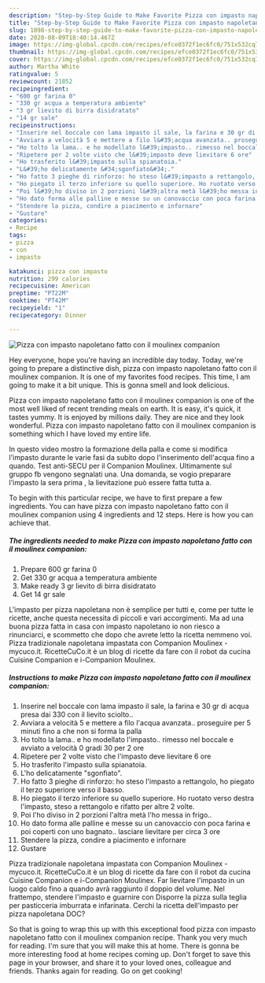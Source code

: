 ```yaml
---
description: "Step-by-Step Guide to Make Favorite Pizza con impasto napoletano fatto con il moulinex companion"
title: "Step-by-Step Guide to Make Favorite Pizza con impasto napoletano fatto con il moulinex companion"
slug: 1098-step-by-step-guide-to-make-favorite-pizza-con-impasto-napoletano-fatto-con-il-moulinex-companion
date: 2020-08-09T18:40:14.467Z
image: https://img-global.cpcdn.com/recipes/efce0372f1ec6fc0/751x532cq70/pizza-con-impasto-napoletano-fatto-con-il-moulinex-companion-recipe-main-photo.jpg
thumbnail: https://img-global.cpcdn.com/recipes/efce0372f1ec6fc0/751x532cq70/pizza-con-impasto-napoletano-fatto-con-il-moulinex-companion-recipe-main-photo.jpg
cover: https://img-global.cpcdn.com/recipes/efce0372f1ec6fc0/751x532cq70/pizza-con-impasto-napoletano-fatto-con-il-moulinex-companion-recipe-main-photo.jpg
author: Martha White
ratingvalue: 5
reviewcount: 21852
recipeingredient:
- "600 gr farina 0"
- "330 gr acqua a temperatura ambiente"
- "3 gr lievito di birra disidratato"
- "14 gr sale"
recipeinstructions:
- "Inserire nel boccale con lama impasto il sale, la farina e 30 gr di acqua presa dai 330 con il lievito sciolto.."
- "Avviara a velocità 5 e mettere a filo l&#39;acqua avanzata.. proseguire per 5 minuti fino a che non si forma la palla"
- "Ho tolto la lama.. e ho modellato l&#39;impasto.. rimesso nel boccale e avviato a velocità 0 gradi 30 per 2 ore"
- "Ripetere per 2 volte visto che l&#39;impasto deve lievitare 6 ore"
- "Ho trasferito l&#39;impasto sulla spianatoia."
- "L&#39;ho delicatamente &#34;sgonfiato&#34;."
- "Ho fatto 3 pieghe di rinforzo: ho steso l&#39;impasto a rettangolo, ho piegato il terzo superiore verso il basso."
- "Ho piegato il terzo inferiore su quello superiore. Ho ruotato verso destra l&#39;impasto, steso a rettangolo e rifatto per altre 2 volte."
- "Poi l&#39;ho diviso in 2 porzioni l&#39;altra metà l&#39;ho messa in frigo.."
- "Ho dato forma alle palline e messe su un canovaccio con poca farina e poi coperti con uno bagnato.. lasciare lievitare per circa 3 ore"
- "Stendere la pizza, condire a piacimento e infornare"
- "Gustare"
categories:
- Recipe
tags:
- pizza
- con
- impasto

katakunci: pizza con impasto 
nutrition: 299 calories
recipecuisine: American
preptime: "PT22M"
cooktime: "PT42M"
recipeyield: "1"
recipecategory: Dinner

---
```



![Pizza con impasto napoletano fatto con il moulinex companion](https://img-global.cpcdn.com/recipes/efce0372f1ec6fc0/751x532cq70/pizza-con-impasto-napoletano-fatto-con-il-moulinex-companion-recipe-main-photo.jpg)

Hey everyone, hope you're having an incredible day today. Today, we're going to prepare a distinctive dish, pizza con impasto napoletano fatto con il moulinex companion. It is one of my favorites food recipes. This time, I am going to make it a bit unique. This is gonna smell and look delicious.

Pizza con impasto napoletano fatto con il moulinex companion is one of the most well liked of recent trending meals on earth. It is easy, it's quick, it tastes yummy. It is enjoyed by millions daily. They are nice and they look wonderful. Pizza con impasto napoletano fatto con il moulinex companion is something which I have loved my entire life.

In questo video mostro la formazione della palla e come si modifica l&#39;impasto durante le varie fasi da subito dopo l&#39;inserimento dell&#39;acqua fino a quando. Test anti-SECU per il Companion Moulinex. Ultimamente sul gruppo fb vengono segnalati una. Una domanda, se vogio preparare l&#39;impasto la sera prima , la lievitazione può essere fatta tutta a.


To begin with this particular recipe, we have to first prepare a few ingredients. You can have pizza con impasto napoletano fatto con il moulinex companion using 4 ingredients and 12 steps. Here is how you can achieve that.

<!--inarticleads1-->

##### The ingredients needed to make Pizza con impasto napoletano fatto con il moulinex companion:

1. Prepare 600 gr farina 0
1. Get 330 gr acqua a temperatura ambiente
1. Make ready 3 gr lievito di birra disidratato
1. Get 14 gr sale


L&#39;impasto per pizza napoletana non è semplice per tutti e, come per tutte le ricette, anche questa necessita di piccoli e vari accorgimenti. Ma ad una buona pizza fatta in casa con impasto napoletano io non riesco a rinunciarci, e scommetto che dopo che avrete letto la ricetta nemmeno voi. Pizza tradizionale napoletana impastata con Companion Moulinex - mycuco.it. RicetteCuCo.it è un blog di ricette da fare con il robot da cucina Cuisine Companion e i-Companion Moulinex. 

<!--inarticleads2-->

##### Instructions to make Pizza con impasto napoletano fatto con il moulinex companion:

1. Inserire nel boccale con lama impasto il sale, la farina e 30 gr di acqua presa dai 330 con il lievito sciolto..
1. Avviara a velocità 5 e mettere a filo l&#39;acqua avanzata.. proseguire per 5 minuti fino a che non si forma la palla
1. Ho tolto la lama.. e ho modellato l&#39;impasto.. rimesso nel boccale e avviato a velocità 0 gradi 30 per 2 ore
1. Ripetere per 2 volte visto che l&#39;impasto deve lievitare 6 ore
1. Ho trasferito l&#39;impasto sulla spianatoia.
1. L&#39;ho delicatamente &#34;sgonfiato&#34;.
1. Ho fatto 3 pieghe di rinforzo: ho steso l&#39;impasto a rettangolo, ho piegato il terzo superiore verso il basso.
1. Ho piegato il terzo inferiore su quello superiore. Ho ruotato verso destra l&#39;impasto, steso a rettangolo e rifatto per altre 2 volte.
1. Poi l&#39;ho diviso in 2 porzioni l&#39;altra metà l&#39;ho messa in frigo..
1. Ho dato forma alle palline e messe su un canovaccio con poca farina e poi coperti con uno bagnato.. lasciare lievitare per circa 3 ore
1. Stendere la pizza, condire a piacimento e infornare
1. Gustare


Pizza tradizionale napoletana impastata con Companion Moulinex - mycuco.it. RicetteCuCo.it è un blog di ricette da fare con il robot da cucina Cuisine Companion e i-Companion Moulinex. Far lievitare l&#39;impasto in un luogo caldo fino a quando avrà raggiunto il doppio del volume. Nel frattempo, stendere l&#39;impasto e guarnire con Disporre la pizza sulla teglia per pasticceria imburrata e infarinata. Cerchi la ricetta dell&#39;impasto per pizza napoletana DOC? 

So that is going to wrap this up with this exceptional food pizza con impasto napoletano fatto con il moulinex companion recipe. Thank you very much for reading. I'm sure that you will make this at home. There is gonna be more interesting food at home recipes coming up. Don't forget to save this page in your browser, and share it to your loved ones, colleague and friends. Thanks again for reading. Go on get cooking!
